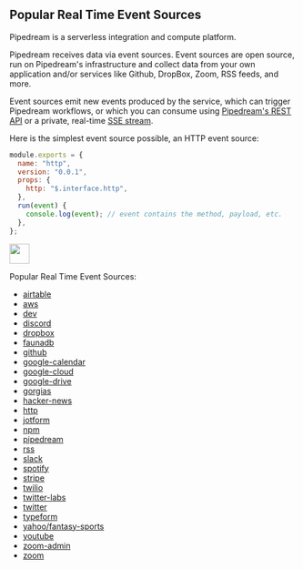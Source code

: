 ## Popular Real Time Event Sources

Pipedream is a serverless integration and compute platform. 

Pipedream receives data via event sources. Event sources are open source, run on Pipedream's infrastructure and collect data from your own application and/or services like Github, DropBox, Zoom, RSS feeds, and more.

Event sources emit new events produced by the service, which can trigger Pipedream workflows, or which you can consume using [Pipedream's REST API](https://docs.pipedream.com/api/rest/) or a private, real-time [SSE stream](https://docs.pipedream.com/api/sse/).

Here is the simplest event source possible, an HTTP event source:

```javascript
module.exports = {
  name: "http",
  version: "0.0.1",
  props: {
    http: "$.interface.http",
  },
  run(event) {
    console.log(event); // event contains the method, payload, etc.
  },
};
```

<a href="http://tod.ly/2UNkcs3"><img src="https://i.ibb.co/m0bBsSL/deploy-clean.png" height="35"></a>

Popular Real Time Event Sources:
- [airtable](https://github.com/PipedreamHQ/pipedream/blob/master/components/airtable)
- [aws](https://github.com/PipedreamHQ/pipedream/blob/master/components/aws)
- [dev](https://github.com/PipedreamHQ/pipedream/blob/master/components/dev)
- [discord](https://github.com/PipedreamHQ/pipedream/blob/master/components/discord)
- [dropbox](https://github.com/PipedreamHQ/pipedream/blob/master/components/dropbox)
- [faunadb](https://github.com/PipedreamHQ/pipedream/blob/master/components/faunadb)
- [github](https://github.com/PipedreamHQ/pipedream/blob/master/components/github)
- [google-calendar](https://github.com/PipedreamHQ/pipedream/blob/master/components/google-calendar)
- [google-cloud](https://github.com/PipedreamHQ/pipedream/blob/master/components/google-cloud)
- [google-drive](https://github.com/PipedreamHQ/pipedream/blob/master/components/google-drive)
- [gorgias](https://github.com/PipedreamHQ/pipedream/blob/master/components/gorgias)
- [hacker-news](https://github.com/PipedreamHQ/pipedream/blob/master/components/hacker-news)
- [http](https://github.com/PipedreamHQ/pipedream/blob/master/components/http)
- [jotform](https://github.com/PipedreamHQ/pipedream/blob/master/components/jotform)
- [npm](https://github.com/PipedreamHQ/pipedream/blob/master/components/npm)
- [pipedream](https://github.com/PipedreamHQ/pipedream/blob/master/components/pipedream)
- [rss](https://github.com/PipedreamHQ/pipedream/blob/master/components/rss)
- [slack](https://github.com/PipedreamHQ/pipedream/blob/master/components/slack)
- [spotify](https://github.com/PipedreamHQ/pipedream/blob/master/components/spotify)
- [stripe](https://github.com/PipedreamHQ/pipedream/blob/master/components/stripe)
- [twilio](https://github.com/PipedreamHQ/pipedream/blob/master/components/twilio)
- [twitter-labs](https://github.com/PipedreamHQ/pipedream/blob/master/components/twitter-labs)
- [twitter](https://github.com/PipedreamHQ/pipedream/blob/master/components/twitter)
- [typeform](https://github.com/PipedreamHQ/pipedream/blob/master/components/typeform)
- [yahoo/fantasy-sports](https://github.com/PipedreamHQ/pipedream/blob/master/components/yahoo/fantasy-sports)
- [youtube](https://github.com/PipedreamHQ/pipedream/blob/master/components/youtube)
- [zoom-admin](https://github.com/PipedreamHQ/pipedream/blob/master/components/zoom-admin)
- [zoom](https://github.com/PipedreamHQ/pipedream/blob/master/components/zoom)
